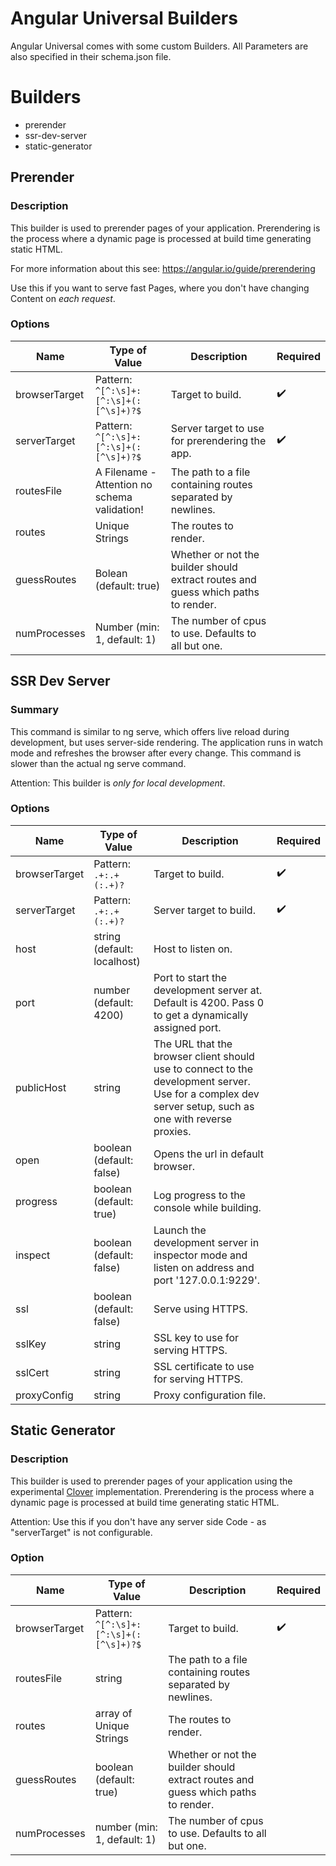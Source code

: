 # Angular Universal Builders

Angular Universal comes with some custom Builders. All Parameters are also specified in their schema.json file.

# Builders

- prerender
- ssr-dev-server
- static-generator

## Prerender

### Description

This builder is used to prerender pages of your application. Prerendering is the process where a dynamic page is processed at build time generating static HTML.

For more information about this see: https://angular.io/guide/prerendering

Use this if you want to serve fast Pages, where you don't have changing Content on _each request_.

### Options

| Name          | Type of Value                                | Description                                                                       | Required |
| ------------- | -------------------------------------------- | --------------------------------------------------------------------------------- | -------- |
| browserTarget | Pattern: `^[^:\s]+:[^:\s]+(:[^\s]+)?$`       | Target to build.                                                                  | ✔️       |
| serverTarget  | Pattern: `^[^:\s]+:[^:\s]+(:[^\s]+)?$`       | Server target to use for prerendering the app.                                    | ✔️       |
| routesFile    | A Filename - Attention no schema validation! | The path to a file containing routes separated by newlines.                       |          |
| routes        | Unique Strings                               | The routes to render.                                                             |          |
| guessRoutes   | Bolean (default: true)                       | Whether or not the builder should extract routes and guess which paths to render. |          |
| numProcesses  | Number (min: 1, default: 1)                  | The number of cpus to use. Defaults to all but one.                               |          |

## SSR Dev Server

### Summary

This command is similar to ng serve, which offers live reload during development, but uses server-side rendering.
The application runs in watch mode and refreshes the browser after every change. This command is slower than the actual ng serve command.

Attention: This builder is _only for local development_.

### Options

| Name          | Type of Value               | Description                                                                                                                                            | Required |
| ------------- | --------------------------- | ------------------------------------------------------------------------------------------------------------------------------------------------------ | -------- |
| browserTarget | Pattern: `.+:.+(:.+)?`      | Target to build.                                                                                                                                       | ✔️       |
| serverTarget  | Pattern: `.+:.+(:.+)?`      | Server target to build.                                                                                                                                | ✔️       |
| host          | string (default: localhost) | Host to listen on.                                                                                                                                     |          |
| port          | number (default: 4200)      | Port to start the development server at. Default is 4200. Pass 0 to get a dynamically assigned port.                                                   |          |
| publicHost    | string                      | The URL that the browser client should use to connect to the development server. Use for a complex dev server setup, such as one with reverse proxies. |          |
| open          | boolean (default: false)    | Opens the url in default browser.                                                                                                                      |          |
| progress      | boolean (default: true)     | Log progress to the console while building.                                                                                                            |          |
| inspect       | boolean (default: false)    | Launch the development server in inspector mode and listen on address and port '127.0.0.1:9229'.                                                       |          |
| ssl           | boolean (default: false)    | Serve using HTTPS.                                                                                                                                     |          |
| sslKey        | string                      | SSL key to use for serving HTTPS.                                                                                                                      |          |
| sslCert       | string                      | SSL certificate to use for serving HTTPS.                                                                                                              |          |
| proxyConfig   | string                      | Proxy configuration file.                                                                                                                              |          |

## Static Generator

### Description

This builder is used to prerender pages of your application using the experimental [Clover](../common/clover/README.md) implementation.
Prerendering is the process where a dynamic page is processed at build time generating static HTML.

Attention:
Use this if you don't have any server side Code - as "serverTarget" is not configurable.

### Option

| Name          | Type of Value                          | Description                                                                       | Required |
| ------------- | -------------------------------------- | --------------------------------------------------------------------------------- | -------- |
| browserTarget | Pattern: `^[^:\s]+:[^:\s]+(:[^\s]+)?$` | Target to build.                                                                  | ✔️       |
| routesFile    | string                                 | The path to a file containing routes separated by newlines.                       |          |
| routes        | array of Unique Strings                | The routes to render.                                                             |          |
| guessRoutes   | boolean (default: true)                | Whether or not the builder should extract routes and guess which paths to render. |          |
| numProcesses  | number (min: 1, default: 1)            | The number of cpus to use. Defaults to all but one.                               |          |
